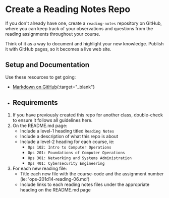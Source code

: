 # Create a Reading Notes Repo

If you don't already have one, create a `reading-notes` repository on GitHub, where you can keep track of your observations and questions from the reading assignments throughout your course.

Think of it as a way to document and highlight your new knowledge. Publish it with GitHub pages, so it becomes a live web site.

## Setup and Documentation

Use these resources to get going:

- [Markdown on GitHub](https://help.github.com/en/articles/basic-writing-and-formatting-syntax){:target="_blank"}

- ## Requirements

1. If you have previously created this repo for another class, double-check to ensure it follows all guidelines here.
1. On the README.md page:
   - Include a level-1 heading titled `Reading Notes`
   - Include a description of what this repo is about
   - Include a level-2 heading for each course, ie:
     - `Ops 102: Intro to Computer Operations`
     - `Ops 201: Foundations of Computer Operations`
     - `Ops 301: Networking and Systems Administration`
     - `Ops 401: Cybersecurity Engineering`
1. For each new reading file:
   - Title each new file with the course-code and the assignment number (ie: 'ops-201d14-reading-06.md')
   - Include links to each reading notes files under the appropriate heading on the README.md page
